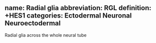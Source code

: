 name: Radial glia
abbreviation: RGL
definition: +HES1
categories: Ectodermal Neuronal Neuroectodermal
---

Radial glia across the whole neural tube